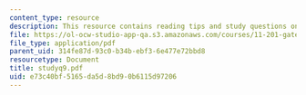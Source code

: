 ```yaml
---
content_type: resource
description: This resource contains reading tips and study questions on session 9.
file: https://ol-ocw-studio-app-qa.s3.amazonaws.com/courses/11-201-gateway-planning-action-fall-2005/e73c40bf5165da5d8bd90b6115d97206_studyq9.pdf
file_type: application/pdf
parent_uid: 314fe87d-93c0-b34b-ebf3-6e477e72bbd8
resourcetype: Document
title: studyq9.pdf
uid: e73c40bf-5165-da5d-8bd9-0b6115d97206
---
```

